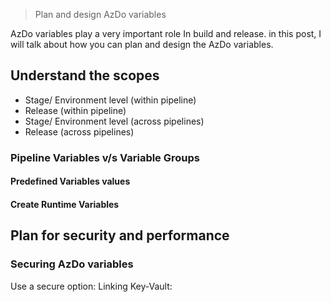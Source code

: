 > Plan and design AzDo variables 

AzDo variables play a very important role In build and release.
in this post, I will talk about how you can plan and design the AzDo variables.

<!--more-->

## Understand the scopes

* Stage/ Environment level (within pipeline)
* Release (within pipeline)
* Stage/ Environment level (across pipelines)
* Release (across pipelines)


### Pipeline Variables v/s Variable Groups

#### Predefined Variables values

#### Create Runtime Variables

## Plan for security and performance

### Securing AzDo variables

Use a secure option:
Linking Key-Vault:




